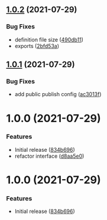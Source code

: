 ## [1.0.2](https://github.com/OS-Gurus/dynamodel/compare/v1.0.1...v1.0.2) (2021-07-29)


### Bug Fixes

* definition file size ([490db11](https://github.com/OS-Gurus/dynamodel/commit/490db11faff1ee6c45176bf4df97fc20ce9268a9))
* exports ([2bfd53a](https://github.com/OS-Gurus/dynamodel/commit/2bfd53a752f5b117328b88b2d50053f3864b9a9b))

## [1.0.1](https://github.com/OS-Gurus/dynamodel/compare/v1.0.0...v1.0.1) (2021-07-29)


### Bug Fixes

* add public publish config ([ac3013f](https://github.com/OS-Gurus/dynamodel/commit/ac3013f4370b2956b137423dd6fd38f0452675f1))

# 1.0.0 (2021-07-29)


### Features

* Initial release ([834b696](https://github.com/OS-Gurus/dynamodel/commit/834b696edc7964e78b9d3c0ec6e2e56f1740a585))
* refactor interface ([d8aa5e0](https://github.com/OS-Gurus/dynamodel/commit/d8aa5e0f08b1fac807f4be8b2890bec85511a0a6))

# 1.0.0 (2021-07-29)


### Features

* Initial release ([834b696](https://github.com/OS-Gurus/dynamodel/commit/834b696edc7964e78b9d3c0ec6e2e56f1740a585))
